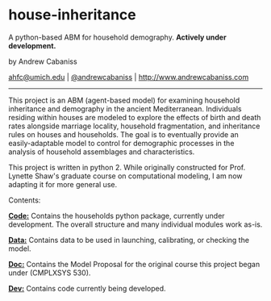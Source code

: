 # house-inheritance

A python-based ABM for household demography. __Actively under development.__

by Andrew Cabaniss

<ahfc@umich.edu> | [@andrewcabaniss](http://www.twitter.com/AndrewCabaniss) | <http://www.andrewcabaniss.com>

----------

This project is an ABM (agent-based model) for examining household inheritance and demography in the ancient Mediterranean. Individuals residing within houses are modeled to explore the effects of birth and death rates alongside marriage locality, household fragmentation, and inheritance rules on houses and households. The goal is to eventually provide an easily-adaptable model to control for demographic processes in the analysis of household assemblages and characteristics.

This project is written in python 2. While originally constructed for Prof. Lynette Shaw's graduate course on computational modeling, I am now adapting it for more general use. 

Contents:


[**Code:**](code/README.md) Contains the households python package, currently under development. The overall structure and many individual modules work as-is.

[**Data:**](data/demo/DemographyData.md) Contains data to be used in launching, calibrating, or checking the model.

[**Doc:**](doc/ModelProposal.md) Contains the Model Proposal for the original course this project began under (CMPLXSYS 530).

[**Dev:**](dev/README.md) Contains code currently being developed.
